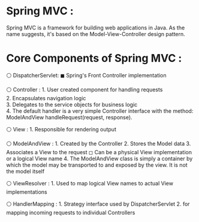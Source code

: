 # Spring MVC :
Spring MVC is a framework for building web applications in Java. As the name suggests, it's based on the Model-View-Controller design pattern.

# Core Components of Spring MVC :
⚪ DispatcherServlet:
	◼ Spring's Front Controller implementation

⚪ Controller :	                                                                                                                              1. User created component for handling requests                                                                                                                                 
 			2. Encapsulates navigation logic                                                                                                               
  			3. Delegates to the service objects for business logic                                                                                                           
   			4. The default handler is a very simple Controller interface with the method:
				ModelAndView handleRequest(request, response).

⚪ View :
	1. Responsible for rendering output

⚪ ModelAndView :
	1. Created by the Controller
	2. Stores the Model data
	3. Associates a View to the request
		◻ Can be a physical View implementation or a logical View name
	4. The ModelAndView class is simply a container by which the model may be transported to and exposed by the view.
		It is not the model itself

⚪ ViewResolver :
	1. Used to map logical View names to actual View implementations

⚪ HandlerMapping :
	1. Strategy interface used by DispatcherServlet
	2. for mapping incoming requests to individual Controllers 
